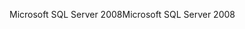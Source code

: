 <span data-ttu-id="ac62f-101">Microsoft SQL Server 2008</span><span class="sxs-lookup"><span data-stu-id="ac62f-101">Microsoft SQL Server 2008</span></span>